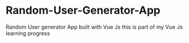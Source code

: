 # Random-User-Generator-App

Random User generator App built with Vue Js 
this is part of my Vue Js learning progress 

